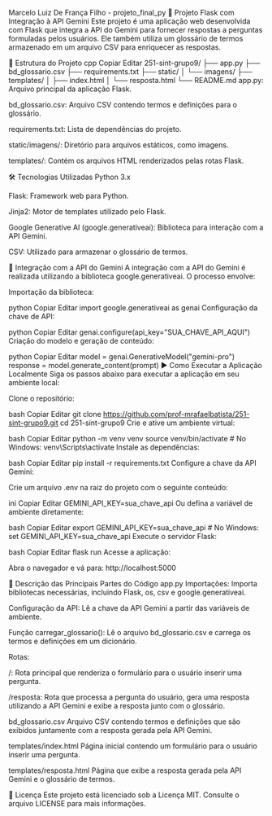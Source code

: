 Marcelo Luiz De França Filho - projeto_final_py
🧠 Projeto Flask com Integração à API Gemini
Este projeto é uma aplicação web desenvolvida com Flask que integra a API do Gemini para fornecer respostas a perguntas formuladas pelos usuários. Ele também utiliza um glossário de termos armazenado em um arquivo CSV para enriquecer as respostas.

📁 Estrutura do Projeto
cpp
Copiar
Editar
251-sint-grupo9/
├── app.py
├── bd_glossario.csv
├── requirements.txt
├── static/
│   └── imagens/
├── templates/
│   ├── index.html
│   └── resposta.html
└── README.md
app.py: Arquivo principal da aplicação Flask.

bd_glossario.csv: Arquivo CSV contendo termos e definições para o glossário.

requirements.txt: Lista de dependências do projeto.

static/imagens/: Diretório para arquivos estáticos, como imagens.

templates/: Contém os arquivos HTML renderizados pelas rotas Flask.

🛠️ Tecnologias Utilizadas
Python 3.x

Flask: Framework web para Python.

Jinja2: Motor de templates utilizado pelo Flask.

Google Generative AI (google.generativeai): Biblioteca para interação com a API Gemini.

CSV: Utilizado para armazenar o glossário de termos.

🔌 Integração com a API do Gemini
A integração com a API do Gemini é realizada utilizando a biblioteca google.generativeai. O processo envolve:

Importação da biblioteca:

python
Copiar
Editar
import google.generativeai as genai
Configuração da chave de API:

python
Copiar
Editar
genai.configure(api_key="SUA_CHAVE_API_AQUI")
Criação do modelo e geração de conteúdo:

python
Copiar
Editar
model = genai.GenerativeModel("gemini-pro")
response = model.generate_content(prompt)
▶️ Como Executar a Aplicação Localmente
Siga os passos abaixo para executar a aplicação em seu ambiente local:

Clone o repositório:

bash
Copiar
Editar
git clone https://github.com/prof-mrafaelbatista/251-sint-grupo9.git
cd 251-sint-grupo9
Crie e ative um ambiente virtual:

bash
Copiar
Editar
python -m venv venv
source venv/bin/activate  # No Windows: venv\Scripts\activate
Instale as dependências:

bash
Copiar
Editar
pip install -r requirements.txt
Configure a chave da API Gemini:

Crie um arquivo .env na raiz do projeto com o seguinte conteúdo:

ini
Copiar
Editar
GEMINI_API_KEY=sua_chave_api
Ou defina a variável de ambiente diretamente:

bash
Copiar
Editar
export GEMINI_API_KEY=sua_chave_api  # No Windows: set GEMINI_API_KEY=sua_chave_api
Execute o servidor Flask:

bash
Copiar
Editar
flask run
Acesse a aplicação:

Abra o navegador e vá para: http://localhost:5000

🧠 Descrição das Principais Partes do Código
app.py
Importações: Importa bibliotecas necessárias, incluindo Flask, os, csv e google.generativeai.

Configuração da API: Lê a chave da API Gemini a partir das variáveis de ambiente.

Função carregar_glossario(): Lê o arquivo bd_glossario.csv e carrega os termos e definições em um dicionário.

Rotas:

/: Rota principal que renderiza o formulário para o usuário inserir uma pergunta.

/resposta: Rota que processa a pergunta do usuário, gera uma resposta utilizando a API Gemini e exibe a resposta junto com o glossário.

bd_glossario.csv
Arquivo CSV contendo termos e definições que são exibidos juntamente com a resposta gerada pela API Gemini.

templates/index.html
Página inicial contendo um formulário para o usuário inserir uma pergunta.

templates/resposta.html
Página que exibe a resposta gerada pela API Gemini e o glossário de termos.

📄 Licença
Este projeto está licenciado sob a Licença MIT. Consulte o arquivo LICENSE para mais informações.


